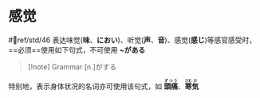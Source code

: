 # 感觉

 #📖ref/std/46
表达味觉(**味**、**におい**)、听觉(**声**、**音**)、感觉(**感じ**)等感官感受时，==必须==使用如下句式，不可使用 **~がある**

> [!note] Grammar
> [n.]がする

特别地，表示身体状况的名词亦可使用该句式，如
**<ruby>頭痛<rt>ずつう</rt></ruby>**、**<ruby>寒<rt>さむ</rt>気<rt>け</rt></ruby>**  
